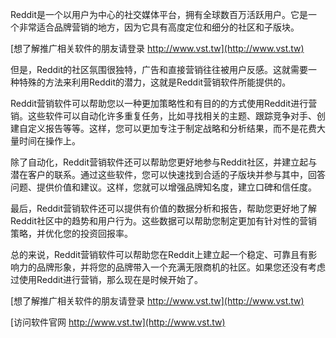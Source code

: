 Reddit是一个以用户为中心的社交媒体平台，拥有全球数百万活跃用户。它是一个非常适合品牌营销的地方，因为它具有高度定位和细分的社区和子版块。

[想了解推广相关软件的朋友请登录 http://www.vst.tw](http://www.vst.tw)

但是，Reddit的社区氛围很独特，广告和直接营销往往被用户反感。这就需要一种特殊的方法来利用Reddit的潜力，这就是Reddit营销软件所能提供的。

Reddit营销软件可以帮助您以一种更加策略性和有目的的方式使用Reddit进行营销。这些软件可以自动化许多重复任务，比如寻找相关的主题、跟踪竞争对手、创建自定义报告等等。这样，您可以更加专注于制定战略和分析结果，而不是花费大量时间在操作上。

除了自动化，Reddit营销软件还可以帮助您更好地参与Reddit社区，并建立起与潜在客户的联系。通过这些软件，您可以快速找到合适的子版块并参与其中，回答问题、提供价值和建议。这样，您就可以增强品牌知名度，建立口碑和信任度。

最后，Reddit营销软件还可以提供有价值的数据分析和报告，帮助您更好地了解Reddit社区中的趋势和用户行为。这些数据可以帮助您制定更加有针对性的营销策略，并优化您的投资回报率。

总的来说，Reddit营销软件可以帮助您在Reddit上建立起一个稳定、可靠且有影响力的品牌形象，并将您的品牌带入一个充满无限商机的社区。如果您还没有考虑过使用Reddit进行营销，那么现在是时候开始了。

[想了解推广相关软件的朋友请登录 http://www.vst.tw](http://www.vst.tw)


[访问软件官网 http://www.vst.tw](http://www.vst.tw)
